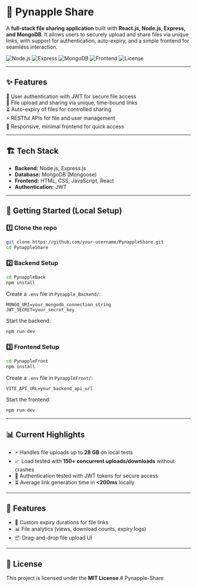 # 📂 Pynapple Share

A **full-stack file sharing application** built with **React.js, Node.js, Express, and MongoDB**. It allows users to securely upload and share files via unique links, with support for authentication, auto-expiry, and a simple frontend for seamless interaction.

![Node.js](https://img.shields.io/badge/Backend-Node.js-green)
![Express](https://img.shields.io/badge/Framework-Express-lightgrey)
![MongoDB](https://img.shields.io/badge/Database-MongoDB-brightgreen)
![Frontend](https://img.shields.io/badge/Frontend-HTML/CSS/JS-blue)
![License](https://img.shields.io/badge/License-MIT-orange)

---

## ✨ Features

🔐 User authentication with JWT for secure file access  
📂 File upload and sharing via unique, time-bound links  
⏳ Auto-expiry of files for controlled sharing  
⚡ RESTful APIs for file and user management  
📱 Responsive, minimal frontend for quick access  

---

## 🏗️ Tech Stack

- **Backend:** Node.js, Express.js  
- **Database:** MongoDB (Mongoose)  
- **Frontend:** HTML, CSS, JavaScript, React 
- **Authentication:** JWT  

---

## 🚀 Getting Started (Local Setup)

### 1️⃣ Clone the repo

```bash
git clone https://github.com/your-username/PynappleShare.git
cd PynappleShare
````

### 2️⃣ Backend Setup

```bash
cd PynappleBack
npm install
```

Create a `.env` file in `Pynapple_Backend/`:

```env
MONGO_URI=your_mongodb_connection_string
JWT_SECRET=your_secret_key
```

Start the backend:

```bash
npm run dev
```

### 3️⃣ Frontend Setup

```bash
cd PynappleFront
npm install
```

Create a `.env` file in `PynappleFront/`:

```env
VITE_API_URL=your_backend_api_url
```

Start the frontend:

```bash
npm run dev
```

---

## 📊 Current Highlights

- ⚡ Handles file uploads up to **28 GB** on local tests
- 📈 Load tested with **150+ concurrent uploads/downloads** without crashes
- 🔐 Authentication tested with JWT tokens for secure access
- ⏳ Average link generation time in **<200ms** locally

---

## 🔮 Features

- 📅 Custom expiry durations for file links
- 📊 File analytics (views, download counts, expiry logs)
- 📦 Drag-and-drop file upload UI

---

## 📜 License

This project is licensed under the **MIT License**.#   P y n a p p l e - S h a r e  
 